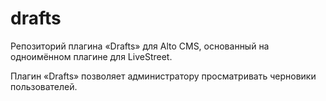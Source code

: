 drafts
======

Репозиторий плагина «Drafts» для Alto CMS, основанный на одноимённом плагине для LiveStreet.

Плагин «Drafts» позволяет администратору просматривать черновики пользователей.

